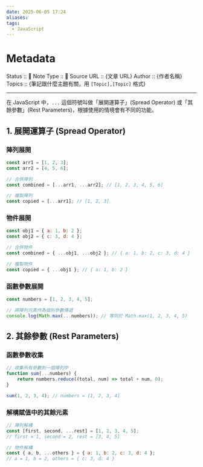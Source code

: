 ```yaml
---
date: 2025-06-05 17:24
aliases: 
tags:
  - JavaScript
---
```


# Metadata
Status :: 🌱
Note Type :: 📰
Source URL :: {文章 URL}
Author :: {作者名稱}
Topics :: {筆記跟什麼主題有關，用 `[Topic],[Topic]` 格式}

---

在 JavaScript 中，`...` 這個符號叫做「展開運算子」(Spread Operator) 或「其餘參數」(Rest Parameters)，根據使用的情境會有不同的功能。

## 1. 展開運算子 (Spread Operator)

### 陣列展開

```javascript
const arr1 = [1, 2, 3];
const arr2 = [4, 5, 6];

// 合併陣列
const combined = [...arr1, ...arr2]; // [1, 2, 3, 4, 5, 6]

// 複製陣列
const copied = [...arr1]; // [1, 2, 3]
```

### 物件展開

```javascript
const obj1 = { a: 1, b: 2 };
const obj2 = { c: 3, d: 4 };

// 合併物件
const combined = { ...obj1, ...obj2 }; // { a: 1, b: 2, c: 3, d: 4 }

// 複製物件
const copied = { ...obj1 }; // { a: 1, b: 2 }
```

### 函數參數展開

```javascript
const numbers = [1, 2, 3, 4, 5];

// 將陣列元素作為個別參數傳遞
console.log(Math.max(...numbers)); // 等同於 Math.max(1, 2, 3, 4, 5)
```

## 2. 其餘參數 (Rest Parameters)

### 函數參數收集

```javascript
// 收集所有參數到一個陣列中
function sum(...numbers) {
    return numbers.reduce((total, num) => total + num, 0);
}

sum(1, 2, 3, 4); // numbers = [1, 2, 3, 4]
```

### 解構賦值中的其餘元素

```javascript
// 陣列解構
const [first, second, ...rest] = [1, 2, 3, 4, 5];
// first = 1, second = 2, rest = [3, 4, 5]

// 物件解構
const { a, b, ...others } = { a: 1, b: 2, c: 3, d: 4 };
// a = 1, b = 2, others = { c: 3, d: 4 }
```
